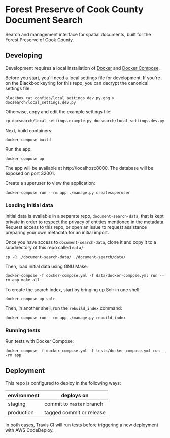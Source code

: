 # Forest Preserve of Cook County Document Search

Search and management interface for spatial documents, built for the Forest Preserve of Cook County.

## Developing

Development requires a local installation of [Docker](https://docs.docker.com/install/)
and [Docker Compose](https://docs.docker.com/compose/install/).

Before you start, you'll need a local settings file for development. If you're
on the Blackbox keyring for this repo, you can decrypt the canonical settings
file:

```
blackbox_cat configs/local_settings.dev.py.gpg > docsearch/local_settings.dev.py
```

Otherwise, copy and edit the example settings file:

```
cp docsearch/local_settings.example.py docsearch/local_settings.dev.py
```

Next, build containers:

```
docker-compose build
```

Run the app:

```
docker-compose up
```

The app will be available at http://localhost:8000. The database will be exposed
on port 32001.

Create a superuser to view the application:

```
docker-compose run --rm app ./manage.py createsuperuser
```

### Loading initial data

Initial data is available in a separate repo, `document-search-data`, that is
kept private in order to respect the privacy of entities mentioned in the
metadata. Request access to this repo, or open an issue to request assistance
preparing your own metadata for an initial import.

Once you have access to `document-search-data`, clone it and copy it to a
subdirectory of this repo called `data/`:

```
cp -R ./document-search-data/ ./document-search/data/
```

Then, load initial data using GNU Make:

```
docker-compose -f docker-compose.yml -f data/docker-compose.yml run --rm app make all
```

To create the search index, start by bringing up Solr in one shell:

```
docker-compose up solr
```

Then, in another shell, run the `rebuild_index` command:

```
docker-compose run --rm app ./manage.py rebuild_index
```

### Running tests

Run tests with Docker Compose:

```
docker-compose -f docker-compose.yml -f tests/docker-compose.yml run --rm app
```

## Deployment

This repo is configured to deploy in the following ways:

| environment | deploys on                |
| ----------- | ------------------------- |
| staging     | commit to `master` branch |
| production  | tagged commit or release  |

In both cases, Travis CI will run tests before triggering a new deployment with AWS CodeDeploy.
